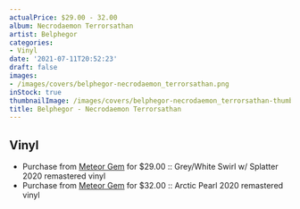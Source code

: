 ```yaml
---
actualPrice: $29.00 - 32.00
album: Necrodaemon Terrorsathan
artist: Belphegor
categories:
- Vinyl
date: '2021-07-11T20:52:23'
draft: false
images:
- /images/covers/belphegor-necrodaemon_terrorsathan.png
inStock: true
thumbnailImage: /images/covers/belphegor-necrodaemon_terrorsathan-thumb.png
title: Belphegor - Necrodaemon Terrorsathan
---
```


## Vinyl
* Purchase from [Meteor Gem](https://meteor-gem.com/products/belphegor-necrodaemon-terrorsathan) for $29.00 :: Grey/White Swirl w/ Splatter 2020 remastered vinyl
* Purchase from [Meteor Gem](https://meteor-gem.com/products/belphegor-necrodaemon-terrorsathan) for $32.00 :: Arctic Pearl 2020 remastered vinyl
